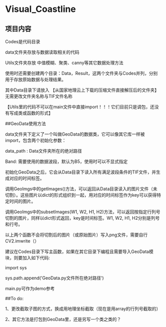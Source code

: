 # Visual_Coastline

## 项目内容

Codes是代码目录

data文件夹存放与数据读取相关的代码

Utils文件夹存放 中值模糊、聚类、canny等其它数据处理方法

使用时还需要创建两个目录：Data，Result，这两个文件夹与Codes并列，分别用于存放原始数据与处理结果。

其中Data目录下请放入  【从国家地理云上下载的压缩文件直接解压后的文件夹】  无需更改文件夹名称与TIF文件名称

【Utils里的代码不可以在main文件中直接import！！！它们目前只是调包，还没有写成类或函数的形式】

##GeoData使用方法

data文件夹下定义了一个叫做GeoData的数据类，它可以像其它库一样被import，包含两个初始化参数：

data_path : Data文件夹所在的绝对路径

Band: 需要使用的数据波段，默认为B5，使用时可以不显式指定

初始化GeoData之后，它会从Data目录下读入所有满足波段条件的TIF文件，并生成对应的时间标签。

调用GeoImgs中的getImages()方法，可以返回从Data目录读入的图片文件（未切割）。这些图片以dict的形式组织到一起，用对应的时间标签作为key可以获得特定时间的图片。

调用GeoImgs中的subsetImages(W1, W2, H1, H2)方法，可以返回按指定行列号切割的图片，同样以dict形式返回，key是时间标签。W1, W2, H1, H2分别是列号和行号。

以上两个函数不会将切割后的图片（或原始图片）写入png文件，需要自行CV2.imwrite（）

建议在Codes目录下写主函数，如果在其它目录下编程且需要导入GeoData模块，则要加入如下代码:

import sys

sys.path.append('GeoData.py文件所在绝对路径')

main.py可作为demo参考

##To do:

1、更改截取子图的方式，换成用地理坐标截取（现在是用array的行列号截取的）

2、其它方法是打包到GeoData里，还是另写一个类之类的？


